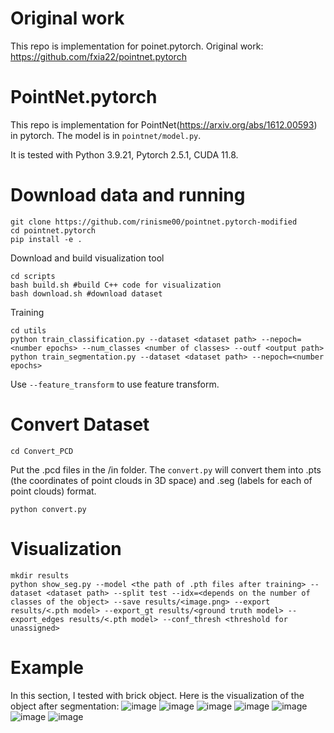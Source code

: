# Original work
This repo is implementation for poinet.pytorch.
Original work: https://github.com/fxia22/pointnet.pytorch
# PointNet.pytorch
This repo is implementation for PointNet(https://arxiv.org/abs/1612.00593) in pytorch. The model is in `pointnet/model.py`.

It is tested with Python 3.9.21, Pytorch 2.5.1, CUDA 11.8.

# Download data and running

```
git clone https://github.com/rinisme00/pointnet.pytorch-modified
cd pointnet.pytorch
pip install -e .
```

Download and build visualization tool
```
cd scripts
bash build.sh #build C++ code for visualization
bash download.sh #download dataset
```

Training 
```
cd utils
python train_classification.py --dataset <dataset path> --nepoch=<number epochs> --num_classes <number of classes> --outf <output path>
python train_segmentation.py --dataset <dataset path> --nepoch=<number epochs> 
```

Use `--feature_transform` to use feature transform.

# Convert Dataset
```
cd Convert_PCD
```
Put the .pcd files in the /in folder. The ```convert.py``` will convert them into .pts (the coordinates of point clouds in 3D space) and .seg (labels for each of point clouds) format.
```
python convert.py
```

# Visualization
```
mkdir results
python show_seg.py --model <the path of .pth files after training> --dataset <dataset path> --split test --idx=<depends on the number of classes of the object> --save results/<image.png> --export results/<.pth model> --export_gt results/<ground truth model> --export_edges results/<.pth model> --conf_thresh <threshold for unassigned>
```

# Example
In this section, I tested with brick object. Here is the visualization of the object after segmentation:
![image](https://github.com/user-attachments/assets/64682ad9-4d77-4cd5-ba6f-7978718efb09)
![image](https://github.com/user-attachments/assets/8ca53a8d-58d9-4187-b455-865bd54f2cab)
![image](https://github.com/user-attachments/assets/d7428006-bc90-4d04-ad83-d4c849c7b784)
![image](https://github.com/user-attachments/assets/904947a9-5114-44b5-a260-ff5557b1ab9c)
![image](https://github.com/user-attachments/assets/4e885568-e960-473c-892b-8db196f11df2)
![image](https://github.com/user-attachments/assets/5caca3d2-8481-40e5-b693-a0b71f14094c)
![image](https://github.com/user-attachments/assets/e8742802-f1cb-47c0-a5b4-b6fa4a10b6a9)
